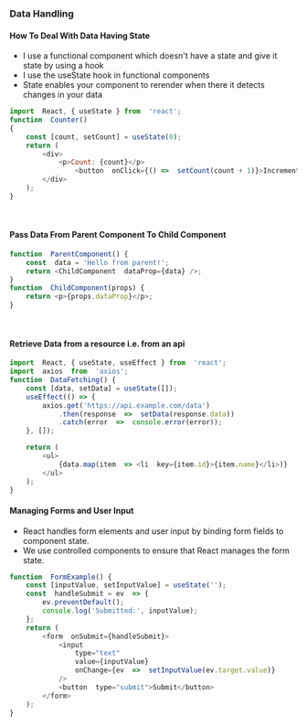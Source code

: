 ### Data Handling

  

#### How To Deal With Data Having State

- I use a functional component which doesn't have a state and give it state by using a hook
- I use the useState hook in functional components
- State enables your component to rerender when there it detects changes in your data

  
  

```js
import  React, { useState } from  'react';
function  Counter()
{
	const [count, setCount] = useState(0);
	return (
		<div>
			<p>Count: {count}</p>
				<button  onClick={() =>  setCount(count + 1)}>Increment</button>
		</div>
	);
}
```
  
<br />

#### Pass Data From Parent Component To Child Component

```js
function  ParentComponent() {
	const  data = 'Hello from parent!';
	return <ChildComponent  dataProp={data} />;
}
function  ChildComponent(props) {
	return <p>{props.dataProp}</p>;
}
```
<br />

#### Retrieve Data from a resource i.e. from an api
```js
import  React, { useState, useEffect } from  'react';
import  axios  from  'axios';
function  DataFetching() {
	const [data, setData] = useState([]);
	useEffect(() => {
		axios.get('https://api.example.com/data')
			.then(response  =>  setData(response.data))
			.catch(error  =>  console.error(error));
	}, []);

	return (
		<ul>
			{data.map(item  => <li  key={item.id}>{item.name}</li>)}
		</ul>
	);
}
```

  
  

#### Managing Forms and User Input

- React handles form elements and user input by binding form fields to component state.
- We use controlled components to ensure that React manages the form state.


```js
function  FormExample() {
	const [inputValue, setInputValue] = useState('');
	const  handleSubmit = ev  => {
		ev.preventDefault();
		console.log('Submitted:', inputValue);
	};
	return (
		<form  onSubmit={handleSubmit}>
			<input
				type="text"
				value={inputValue}
				onChange={ev  =>  setInputValue(ev.target.value)}
			/>
			<button  type="submit">Submit</button>
		</form>
	);
}
```
